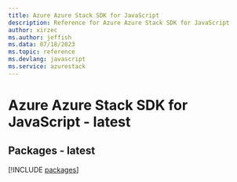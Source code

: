 ```yaml
---
title: Azure Azure Stack SDK for JavaScript
description: Reference for Azure Azure Stack SDK for JavaScript
author: xirzec
ms.author: jeffish
ms.data: 07/18/2023
ms.topic: reference
ms.devlang: javascript
ms.service: azurestack
---
```

# Azure Azure Stack SDK for JavaScript - latest
## Packages - latest
[!INCLUDE [packages](azure-stack-index.md)]